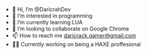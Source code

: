 - 👋 Hi, I’m @DaricrahDev
- 👀 I’m interested in programming
- 🌱 I’m currently learning LUA
- 💞️ I’m looking to collaborate on Google Chrome
- 📫 How to reach me daricrack.gamer@gmail.com
- ✍🏼 Currently working on being a HAXE proffesional

<!---
DaricrahDev/DaricrahDev is a ✨ special ✨ repository because its `README.md` (this file) appears on your GitHub profile.
You can click the Preview link to take a look at your changes.
--->
